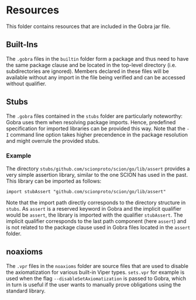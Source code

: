 # Resources
This folder contains resources that are included in the Gobra jar file.

## Built-Ins
The `.gobra` files in the `builtin` folder form a package and thus need to have the same package clause and be located in the top-level directory (i.e. subdirectories are ignored).
Members declared in these files will be available without any import in the file being verified and can be accessed without qualifier.

## Stubs
The `.gobra` files contained in the `stubs` folder are particularly noteworthy:
Gobra uses them when resolving package imports.
Hence, predefined specification for imported libraries can be provided this way.
Note that the `-I` command line option takes higher precendence in the package resolution and might overrule the provided stubs.

### Example
The directory `stubs/github.com/scionproto/scion/go/lib/assert` provides a very simple assertion library, similar to the one SCION has used in the past.
This library can be imported as follows:
```
import stubAssert "github.com/scionproto/scion/go/lib/assert"
``` 
Note that the import path directly corresponds to the directory structure in `stubs`.
As `assert` is a reserved keyword in Gobra and the implicit qualifier would be `assert`, the library is imported with the qualifier `stubAssert`.
The implicit qualifier corresponds to the last path component (here `assert`) and is not related to the package clause used in Gobra files located in the `assert` folder.

## noaxioms
The `.vpr` files in the `noaxioms` folder are source files that are used to disable the axiomatization for various built-in Viper types.
`sets.vpr` for example is used when the flag `--disableSetAxiomatization` is passed to Gobra, which in turn is useful if the user
wants to manually prove obligations using the standard library.
